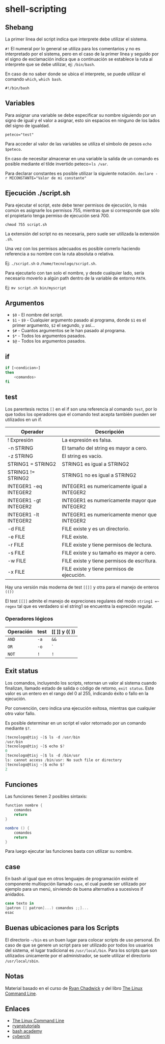 # shell-scripting

## Shebang

La primer linea del script indica que interprete debe utilizar el sistema.

`#!` El numeral por lo general se utiliza para los comentarios y no es interpretado por el sistema, pero en el caso de la primer línea y seguido por el signo de exclamación indica que a continuación se establece la ruta al interprete que se debe utilizar, ej: `/bin/bash`.

En caso de no saber donde se ubica el interprete, se puede utilizar el comando `which`, `which bash`.

`#!/bin/bash`

## Variables

Para asignar una variable se debe especificar su nombre siguiendo por un signo de igual y el valor a asignar, esto sin espacios en ninguno de los lados del signo de igualdad.

`peteco="test"`

Para acceder al valor de las variables se utiliza el símbolo de pesos `echo $peteco`.

En caso de necesitar almacenar en una variable la salida de un comando es posible mediante el tilde invertido peteco=`ls /var`.

Para declarar constantes es posible utilizar la siguiente notación.
`declare -r MICONSTANTE="Valor de mi constante"`

## Ejecución ./script.sh

Para ejecutar el script, este debe tener permisos de ejecución, lo más común es asignarle los permisos 755, mientras que si corresponde que sólo el propietario tenga permiso de ejecución será 700.

`chmod 755 script.sh`

La extensión del script no es necesaria, pero suele ser utilizada la extensión `.sh`.

Una vez con los permisos adecuados es posible correrlo haciendo referencia a su nombre con la ruta absoluta o relativa.

Ej: `./script.sh` o `/home/tecnologo/script.sh`.

Para ejecutarlo con tan solo el nombre, y desde cualquier lado, sería necesario moverlo a algún path dentro de la variable de entorno `PATH`.

Ej: `mv script.sh bin/myscript`

## Argumentos

- `$0` - El nombre del script.
- `$1` - `$9` - Cualquier argumento pasado al programa, donde `$1` es el primer argumento, `$2` el segundo, y así...
- `$#` - Cuantos argumentos se le han pasado al programa.
- `$*` - Todos los argumentos pasados.
- `$@` - Todos los argumentos pasados.

## if

```sh
if [<condicion>]
then
    <comandos>
fi
```

## test

Los parentesis rectos `[]` en el if son una referencia al comando `test`, por lo que todos los operadores que el comando test acepta también pueden ser utilizados en un if.

| Operador | Descripción |
|----------|-------------|
| ! Expresión          | La expresión es falsa. |
| -n STRING             | El tamaño del string es mayor a cero. |
| -z STRING             | El string es vacío. |
| STRING1 = STRING2     | STRING1 es igual a STRING2 |
| STRING1 != STRING2    | STRING1 no es igual a STRING2 |
| INTEGER1 -eq INTEGER2 | INTEGER1 es numericamente igual a INTEGER2 |
| INTEGER1 -gt INTEGER2 | INTEGER1 es numericamente mayor que INTEGER2 |
| INTEGER1 -lt INTEGER2 | INTEGER1 es numericamente menor que INTEGER2 |
| -d FILE               | FILE existe y es un directorio. |
| -e FILE               | FILE existe. |
| -r FILE               | FILE existe y tiene permisos de lectura. |
| -s FILE               | FILE existe y su tamaño es mayor a cero. |
| -w FILE               | FILE existe y tiene permisos de escritura. |
| -x FILE               | FILE existe y tiene permisos de ejecución. |

Hay una versión más moderna de test `[[]]` y otra para el manejo de enteros `(())`

El test `[[]]` admite el manejo de expreciones regulares del modo `string1 =~ regex` tal que es verdadero si el string1 se encuentra la expreción regular.

### Operadores lógicos

| Operación | test | [[ ]] y (( )) |
|-----------|------|---------------|
| `AND`     | `-a` | `&&`          |
| `OR`      | `-o` | `||`          |
| `NOT`     | `!`  | `!`           |

## Exit status

Los comandos, incluyendo los scripts, retornan un valor al sistema cuando finalizan, llamado estado de salida o código de retorno, `exit status`. Este valor es un entero en el rango del 0 al 255, indicando éxito o fallo en la ejecución.

Por convención, cero indica una ejecución exitosa, mientras que cualquier otro valor fallo.

Es posible determinar en un script el valor retornado por un comando mediante `$?`.

```cs
[tecnologo@tisj ~]$ ls -d /usr/bin
/usr/bin
[tecnologo@tisj ~]$ echo $?
0
[tecnologo@tisj ~]$ ls -d /bin/usr
ls: cannot access /bin/usr: No such file or directory
[tecnologo@tisj ~]$ echo $?
2
```

## Funciones

Las funciones tienen 2 posibles sintaxis:

```cs
function nombre {
    comandos
    return
}
```

```cs
nombre () {
    comandos
    return
}
```

Para luego ejecutar las funciones basta con utilizar su nombre.

## case

En bash al igual que en otros lenguajes de programación existe el componente multiopción llamado `case`, el cual puede ser utilizado por ejemplo para un menú, sirviendo de buena alternativa a sucesivos if anidados.

```cs
case texto in
[patron [| patron]...) comandos ;;]...
esac
```

## Buenas ubicaciones para los Scripts

El directorio `~/bin` es un buen lugar para colocar scripts de uso personal.
En caso de que se genere un script para ser utilizado por todos los usuarios del sistema, el lugar tradicional es `/usr/local/bin`. Para los scripts que son utilizados únicamente por el administrador, se suele utilizar el directorio `/usr/local/sbin`.

## Notas

Material basado en el curso de [Ryan Chadwick](https://ryanstutorials.net/linuxtutorial/scripting.php) y del libro [The Linux Command Line](https://tlcl.net).

## Enlaces

- [The Linux Command Line](http://linuxcommand.org/tlcl.php)
- [ryanstutorials](https://ryanstutorials.net/bash-scripting-tutorial/)
- [bash academy](https://www.bash.academy/)
- [cyberciti](https://bash.cyberciti.biz/guide/Main_Page)

